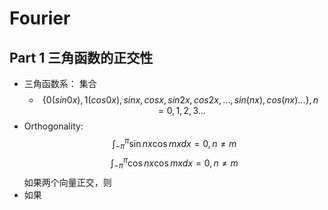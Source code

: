 # Fourier 

## Part 1 三角函数的正交性

 - 三角函数系： 集合
    - $$ \{0(sin0x), 1(cos0x), sinx, cosx, sin2x, cos2x,..., sin(nx), cos(nx)...\}, n = 0, 1, 2, 3...$$
  - Orthogonality:
    $$
    \int_{-\pi}^{\pi} \sin nx \cos mx dx = 0, n \neq m
    $$
    $$
    \int_{-\pi}^{\pi} \cos nx \cos mx dx = 0, n \neq m
    $$
    如果两个向量正交，则
   - 如果
